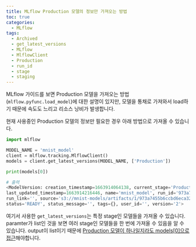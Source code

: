 ```yaml
---
title: MLflow Production 모델의 정보만 가져오는 방법
toc: true
categories:
  - MLflow
tags:
  - Archived
  - get_latest_versions
  - MLflow
  - MlflowClient
  - Production
  - run_id
  - stage
  - staging
---
```


MLflow 가이드를 보면 Production 모델을 가져오는 방법(`mlflow.pyfunc.load_model`)에 대한 설명이 있지만, 모델을 통채로 가져와서 load하기 때문에 속도도 느리고 리소스 낭비가 발생합니다.

현재 사용중인 Production 모델의 정보만 필요한 경우 아래 방법으로 가져올 수 있습니다.

```python
import mlflow

MODEL_NAME = 'mnist_model'
client = mlflow.tracking.MlflowClient()
models = client.get_latest_versions(MODEL_NAME, ['Production'])

print(models[0])

# 출력
<ModelVersion: creation_timestamp=1663914064138, current_stage='Production', description='',
last_updated_timestamp=1663914216446, name='mnist_model', run_id='973a7455b6ccbd6eca32b994a',
run_link='', source='s3://mnist-models/artifacts/1/973a7455b6ccbd6eca32b994a/artifacts/model',
status='READY', status_message='', tags={}, user_id='', version='2'>
```

여기서 사용한 `get_latest_versions`는 특정 stage인 모델들을 가져올 수 있습니다. paramter가 list인 것을 보면 여러 stage인 모델들을 한 번에 가져올 수 있음을 알 수 있습니다. output이 list이기 때문에 <u>Production 모델이 하나일지라도 models[0]으로 접근</u>해야합니다.

